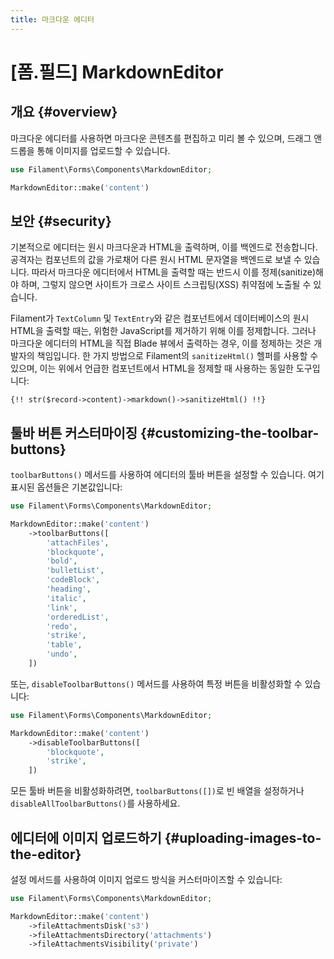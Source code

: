 ```yaml
---
title: 마크다운 에디터
---
```

# [폼.필드] MarkdownEditor

## 개요 {#overview}

마크다운 에디터를 사용하면 마크다운 콘텐츠를 편집하고 미리 볼 수 있으며, 드래그 앤 드롭을 통해 이미지를 업로드할 수 있습니다.

```php
use Filament\Forms\Components\MarkdownEditor;

MarkdownEditor::make('content')
```

<AutoScreenshot name="forms/fields/markdown-editor/simple" alt="마크다운 에디터" version="3.x" />

## 보안 {#security}

기본적으로 에디터는 원시 마크다운과 HTML을 출력하며, 이를 백엔드로 전송합니다. 공격자는 컴포넌트의 값을 가로채어 다른 원시 HTML 문자열을 백엔드로 보낼 수 있습니다. 따라서 마크다운 에디터에서 HTML을 출력할 때는 반드시 이를 정제(sanitize)해야 하며, 그렇지 않으면 사이트가 크로스 사이트 스크립팅(XSS) 취약점에 노출될 수 있습니다.

Filament가 `TextColumn` 및 `TextEntry`와 같은 컴포넌트에서 데이터베이스의 원시 HTML을 출력할 때는, 위험한 JavaScript를 제거하기 위해 이를 정제합니다. 그러나 마크다운 에디터의 HTML을 직접 Blade 뷰에서 출력하는 경우, 이를 정제하는 것은 개발자의 책임입니다. 한 가지 방법으로 Filament의 `sanitizeHtml()` 헬퍼를 사용할 수 있으며, 이는 위에서 언급한 컴포넌트에서 HTML을 정제할 때 사용하는 동일한 도구입니다:

```blade
{!! str($record->content)->markdown()->sanitizeHtml() !!}
```

## 툴바 버튼 커스터마이징 {#customizing-the-toolbar-buttons}

`toolbarButtons()` 메서드를 사용하여 에디터의 툴바 버튼을 설정할 수 있습니다. 여기 표시된 옵션들은 기본값입니다:

```php
use Filament\Forms\Components\MarkdownEditor;

MarkdownEditor::make('content')
    ->toolbarButtons([
        'attachFiles',
        'blockquote',
        'bold',
        'bulletList',
        'codeBlock',
        'heading',
        'italic',
        'link',
        'orderedList',
        'redo',
        'strike',
        'table',
        'undo',
    ])
```

또는, `disableToolbarButtons()` 메서드를 사용하여 특정 버튼을 비활성화할 수 있습니다:

```php
use Filament\Forms\Components\MarkdownEditor;

MarkdownEditor::make('content')
    ->disableToolbarButtons([
        'blockquote',
        'strike',
    ])
```

모든 툴바 버튼을 비활성화하려면, `toolbarButtons([])`로 빈 배열을 설정하거나 `disableAllToolbarButtons()`를 사용하세요.

## 에디터에 이미지 업로드하기 {#uploading-images-to-the-editor}

설정 메서드를 사용하여 이미지 업로드 방식을 커스터마이즈할 수 있습니다:

```php
use Filament\Forms\Components\MarkdownEditor;

MarkdownEditor::make('content')
    ->fileAttachmentsDisk('s3')
    ->fileAttachmentsDirectory('attachments')
    ->fileAttachmentsVisibility('private')
```

